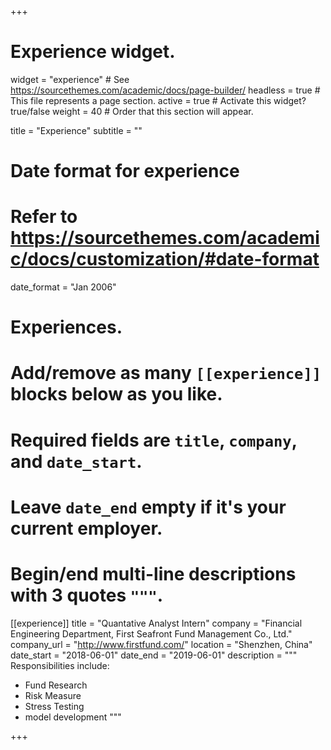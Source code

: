 +++
# Experience widget.
widget = "experience"  # See https://sourcethemes.com/academic/docs/page-builder/
headless = true  # This file represents a page section.
active = true  # Activate this widget? true/false
weight = 40  # Order that this section will appear.

title = "Experience"
subtitle = ""

# Date format for experience
#   Refer to https://sourcethemes.com/academic/docs/customization/#date-format
date_format = "Jan 2006"

# Experiences.
#   Add/remove as many `[[experience]]` blocks below as you like.
#   Required fields are `title`, `company`, and `date_start`.
#   Leave `date_end` empty if it's your current employer.
#   Begin/end multi-line descriptions with 3 quotes `"""`.
[[experience]]
  title = "Quantative Analyst Intern"
  company = "Financial Engineering Department, First Seafront Fund Management Co., Ltd."
  company_url = "http://www.firstfund.com/"
  location = "Shenzhen, China"
  date_start = "2018-06-01"
  date_end = "2019-06-01"
  description = """
  Responsibilities include:
  
  * Fund Research
  * Risk Measure
  * Stress Testing
  * model development
  """

+++
